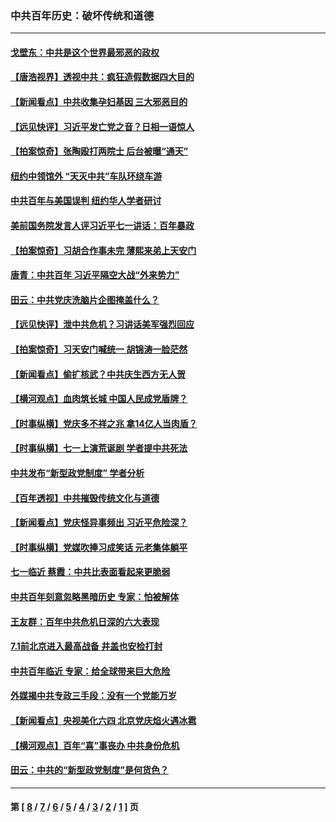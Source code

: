 ### 中共百年历史：破坏传统和道德
---
#### [戈壁东：中共是这个世界最邪恶的政权](../../pages/nf1176114/n13085641.md?08260430) 
#### [【唐浩视界】透视中共：疯狂造假数据四大目的](../../pages/nf1176114/n13080590.md?08260430) 
#### [【新闻看点】中共收集孕妇基因 三大邪恶目的](../../pages/nf1176114/n13077182.md?08260430) 
#### [【远见快评】习近平发亡党之音？日相一语惊人](../../pages/nf1176114/n13074809.md?08260430) 
#### [【拍案惊奇】张陶殴打两院士 后台被曝“通天”](../../pages/nf1176114/n13070496.md?08260430) 
#### [纽约中领馆外 “天灭中共”车队环绕车游](../../pages/nf1176114/n13070693.md?08260430) 
#### [中共百年与美国误判 纽约华人学者研讨](../../pages/nf1176114/n13067969.md?08260430) 
#### [美前国务院发言人评习近平七一讲话：百年暴政](../../pages/nf1176114/n13066986.md?08260430) 
#### [【拍案惊奇】习胡合作事未完 薄熙来弟上天安门](../../pages/nf1176114/n13065867.md?08260430) 
#### [唐青：中共百年 习近平隔空大战“外来势力”](../../pages/nf1176114/n13065976.md?08260430) 
#### [田云：中共党庆洗脑片企图掩盖什么？](../../pages/nf1176114/n13064395.md?08260430) 
#### [【远见快评】泄中共危机？习讲话美军强烈回应](../../pages/nf1176114/n13064269.md?08260430) 
#### [【拍案惊奇】习天安门喊统一 胡锦涛一脸茫然](../../pages/nf1176114/n13063233.md?08260430) 
#### [【新闻看点】偷扩核武？中共庆生西方无人贺](../../pages/nf1176114/n13061263.md?08260430) 
#### [【横河观点】血肉筑长城 中国人民成党盾牌？](../../pages/nf1176114/n13061779.md?08260430) 
#### [【时事纵横】党庆多不祥之兆 拿14亿人当肉盾？](../../pages/nf1176114/n13061709.md?08260430) 
#### [【时事纵横】七一上演荒诞剧 学者提中共死法](../../pages/nf1176114/n13058990.md?08260430) 
#### [中共发布“新型政党制度” 学者分析](../../pages/nf1176114/n13056354.md?08260430) 
#### [【百年透视】中共摧毁传统文化与道德](../../pages/nf1176114/n13057253.md?08260430) 
#### [【新闻看点】党庆怪异事频出 习近平危险深？](../../pages/nf1176114/n13056781.md?08260430) 
#### [【时事纵横】党媒吹捧习成笑话 元老集体躺平](../../pages/nf1176114/n13056792.md?08260430) 
#### [七一临近 蔡霞：中共比表面看起来更脆弱](../../pages/nf1176114/n13056418.md?08260430) 
#### [中共百年刻意忽略黑暗历史 专家：怕被解体](../../pages/nf1176114/n13056056.md?08260430) 
#### [王友群：百年中共危机日深的六大表现](../../pages/nf1176114/n13054263.md?08260430) 
#### [7.1前北京进入最高战备 井盖也安检打封](../../pages/nf1176114/n13053641.md?08260430) 
#### [中共百年临近 专家：给全球带来巨大危险](../../pages/nf1176114/n13053663.md?08260430) 
#### [外媒揭中共专政三手段：没有一个党能万岁](../../pages/nf1176114/n13049352.md?08260430) 
#### [【新闻看点】央视美化六四 北京党庆焰火遇冰雹](../../pages/nf1176114/n13048310.md?08260430) 
#### [【横河观点】百年“喜”事丧办 中共身份危机](../../pages/nf1176114/n13049869.md?08260430) 
#### [田云：中共的“新型政党制度”是何货色？](../../pages/nf1176114/n13049010.md?08260430) 

---
#### 第 [ [8](./8.md?08260430) / [7](./7.md?08260430) / [6](./6.md?08260430) / [5](./5.md?08260430) / [4](./4.md?08260430) / [3](./3.md?08260430) / [2](./2.md?08260430) / [1](./1.md?08260430) ] 页

